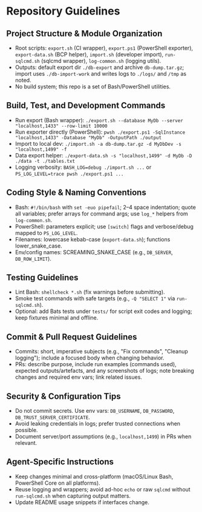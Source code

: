 # Repository Guidelines

## Project Structure & Module Organization
- Root scripts: `export.sh` (CI wrapper), `export.ps1` (PowerShell exporter), `export-data.sh` (BCP helper), `import.sh` (developer import), `run-sqlcmd.sh` (sqlcmd wrapper), `log-common.sh` (logging utils).
- Outputs: default export dir `./db-export` and archive `db-dump.tar.gz`; import uses `./db-import-work` and writes logs to `./logs/` and `/tmp` as noted.
- No build system; this repo is a set of Bash/PowerShell utilities.

## Build, Test, and Development Commands
- Run export (Bash wrapper): `./export.sh --database MyDb --server "localhost,1433" --row-limit 10000`
- Run exporter directly (PowerShell): `pwsh ./export.ps1 -SqlInstance "localhost,1433" -Database "MyDb" -OutputPath ./output`
- Import to local dev: `./import.sh -a db-dump.tar.gz -d MyDbDev -s "localhost,1499" -f`
- Data export helper: `./export-data.sh -s "localhost,1499" -d MyDb -D ./data -t ./tables.txt`
- Logging verbosity: `BASH_LOG=debug ./import.sh ...` or `PS_LOG_LEVEL=trace pwsh ./export.ps1 ...`

## Coding Style & Naming Conventions
- Bash: `#!/bin/bash` with `set -euo pipefail`; 2–4 space indentation; quote all variables; prefer arrays for command args; use `log_*` helpers from `log-common.sh`.
- PowerShell: parameters explicit; use `[switch]` flags and verbose/debug mapped to `PS_LOG_LEVEL`.
- Filenames: lowercase kebab-case (`export-data.sh`); functions lower_snake_case.
- Env/config names: SCREAMING_SNAKE_CASE (e.g., `DB_SERVER`, `DB_ROW_LIMIT`).

## Testing Guidelines
- Lint Bash: `shellcheck *.sh` (fix warnings before submitting).
- Smoke test commands with safe targets (e.g., `-Q "SELECT 1"` via `run-sqlcmd.sh`).
- Optional: add Bats tests under `tests/` for script exit codes and logging; keep fixtures minimal and offline.

## Commit & Pull Request Guidelines
- Commits: short, imperative subjects (e.g., "Fix commands", "Cleanup logging"); include a focused body when changing behavior.
- PRs: describe purpose, include run examples (commands used), expected outputs/artefacts, and any screenshots of logs; note breaking changes and required env vars; link related issues.

## Security & Configuration Tips
- Do not commit secrets. Use env vars: `DB_USERNAME`, `DB_PASSWORD`, `DB_TRUST_SERVER_CERTIFICATE`.
- Avoid leaking credentials in logs; prefer trusted connections when possible.
- Document server/port assumptions (e.g., `localhost,1499`) in PRs when relevant.

## Agent-Specific Instructions
- Keep changes minimal and cross-platform (macOS/Linux Bash, PowerShell Core on all platforms).
- Reuse logging and wrappers; avoid ad-hoc `echo` or raw `sqlcmd` without `run-sqlcmd.sh` when capturing output matters.
- Update README usage snippets if interfaces change.
